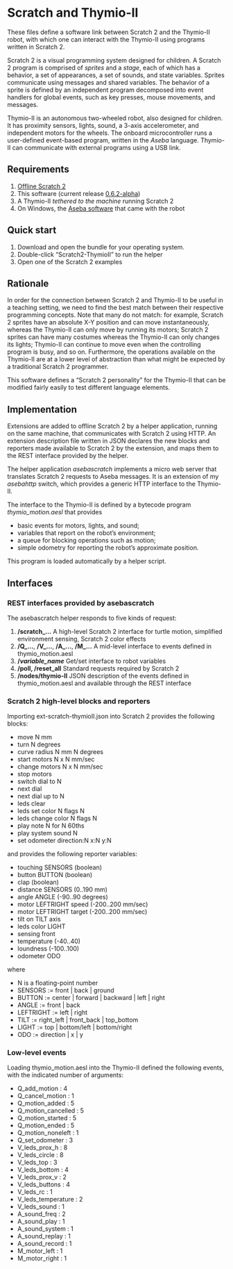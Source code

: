 # Scratch and Thymio-II

These files define a software link between Scratch 2 and the Thymio-II robot, with which one can interact with the Thymio-II using programs written in Scratch 2.

Scratch 2 is a visual programming system designed for children. A Scratch 2 program is comprised of _sprites_ and a _stage_, each of which has a behavior, a set of appearances, a set of sounds, and state variables. Sprites communicate using messages and shared variables. The behavior of a sprite is defined by an independent program decomposed into event handlers for global events, such as key presses, mouse movements, and messages.

Thymio-II is an autonomous two-wheeled robot, also designed for children. It has proximity sensors, lights, sound, a 3-axis accelerometer, and independent motors for the wheels. The onboard microcontroller runs a user-defined event-based program, written in the _Aseba_ language. Thymio-II can communicate with external programs using a USB link.

## Requirements

1. [Offline Scratch 2](https://scratch.mit.edu/scratch2download/)
2. This software (current release [0.6.2-alpha](https://github.com/davidjsherman/inirobot-scratch-thymioII/releases/tag/v0.6.2-alpha))
3. A Thymio-II *tethered to the machine* running Scratch 2
4. On Windows, the [Aseba software](https://aseba.wikidot.com/en:start) that came with the robot

## Quick start

1. Download and open the bundle for your operating system.
2. Double-click “Scratch2-ThymioII” to run the helper
3. Open one of the Scratch 2 examples

## Rationale

In order for the connection between Scratch 2 and Thymio-II to be useful in a teaching setting, we need to find the best match between their respective programming concepts. Note that many do not match: for example, Scratch 2 sprites have an absolute X-Y position and can move instantaneously, whereas the Thymio-II can only move by running its motors; Scratch 2 sprites can have many costumes whereas the Thymio-II can only changes its lights; Thymio-II can continue to move even when the controlling program is busy, and so on. Furthermore, the operations available on the Thymio-II are at a lower level of abstraction than what might be expected by a traditional Scratch 2 programmer.

This software defines a “Scratch 2 personality” for the Thymio-II that can be modified fairly easily to test different language elements.

## Implementation

Extensions are added to offline Scratch 2 by a helper application, running on the same machine, that communicates with Scratch 2 using HTTP. An extension description file written in JSON declares the new blocks and reporters made available to Scratch 2 by the extension, and maps them to the REST interface provided by the helper.

The helper application *asebascratch* implements a micro web server that translates Scratch 2 requests to Aseba messages. It is an extension of my *asebahttp* switch, which provides a generic HTTP interface to the Thymio-II.

The interface to the Thymio-II is defined by a bytecode program *thymio_motion.aesl* that provides
- basic events for motors, lights, and sound;
- variables that report on the robot’s environment;
- a queue for blocking operations such as motion;
- simple odometry for reporting the robot’s approximate position.

This program is loaded automatically by a helper script.

## Interfaces

### REST interfaces provided by asebascratch

The asebascratch helper responds to five kinds of request:

1. **/scratch_…**
A high-level Scratch 2 interface for turtle motion, simplified environment sensing, Scratch 2 color effects 
2. **/Q_…**, **/V_…**, **/A_…**, **/M_…**
A mid-level interface to events defined in thymio_motion.aesl
3. **/_variable_name_**
Get/set interface to robot variables
4. **/poll, /reset_all**
Standard requests required by Scratch 2
5. **/nodes/thymio-II**
JSON description of the events defined in thymio_motion.aesl and available through the REST interface

### Scratch 2 high-level blocks and reporters

Importing ext-scratch-thymioII.json into Scratch 2 provides the following blocks:
- move N mm
- turn N degrees
- curve radius N mm N degrees
- start motors N x N mm/sec
- change motors N x N mm/sec
- stop motors
- switch dial to N
- next dial
- next dial up to N
- leds clear
- leds set color N flags N
- leds change color N flags N
- play note N for N 60ths
- play system sound N
- set odometer direction:N x:N y:N

and provides the following reporter variables:
- touching SENSORS (boolean)
- button BUTTON (boolean)
- clap (boolean)
- distance SENSORS (0..190 mm)
- angle ANGLE (-90..90 degrees)
- motor LEFTRIGHT speed (-200..200 mm/sec)
- motor LEFTRIGHT target (-200..200 mm/sec)
- tilt on TILT axis
- leds color LIGHT
- sensing front
- temperature (-40..40)
- loundness (-100..100)
- odometer ODO

where
- N is a floating-point number
- SENSORS :=   front | back | ground
- BUTTON :=    center | forward | backward | left | right
- ANGLE := front | back
- LEFTRIGHT := left | right
- TILT := right_left | front_back | top_bottom
- LIGHT := top | bottom/left | bottom/right
- ODO := direction | x | y

### Low-level events

Loading thymio_motion.aesl into the Thymio-II defined the following events, with the indicated number of arguments:
- Q_add_motion : 4
- Q_cancel_motion : 1
- Q_motion_added : 5
- Q_motion_cancelled : 5
- Q_motion_started : 5
- Q_motion_ended : 5
- Q_motion_noneleft : 1
- Q_set_odometer : 3
- V_leds_prox_h : 8
- V_leds_circle : 8
- V_leds_top : 3
- V_leds_bottom : 4
- V_leds_prox_v : 2
- V_leds_buttons : 4
- V_leds_rc : 1
- V_leds_temperature : 2
- V_leds_sound : 1
- A_sound_freq : 2
- A_sound_play : 1
- A_sound_system : 1
- A_sound_replay : 1
- A_sound_record : 1
- M_motor_left : 1
- M_motor_right : 1
